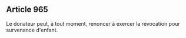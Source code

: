 Article 965
----
Le donateur peut, à tout moment, renoncer à exercer la révocation pour
survenance d'enfant.
